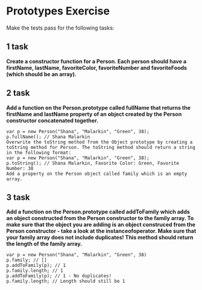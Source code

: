 # Prototypes Exercise

Make the tests pass for the following tasks:

## 1 task

**Create a constructor function for a Person. Each person should have a firstName, lastName, favoriteColor, favoriteNumber and favoriteFoods (which should be an array).**

## 2 task

**Add a function on the Person.prototype called fullName that returns the firstName and lastName property of an object created by the Person constructor concatenated together.**

`var p = new Person("Shana", "Malarkin", "Green", 38);` \
`p.fullName(); // Shana Malarkin` \
`Overwrite the toString method from the Object prototype by creating a toString method for Person. The toString method should return a string in the following format:` \
`var p = new Person("Shana", "Malarkin", "Green", 38); ` \
`p.toString(); // Shana Malarkin, Favorite Color: Green, Favorite Number: 38 ` \
`Add a property on the Person object called family which is an empty array. `

## 3 task

**Add a function on the Person.prototype called addToFamily which adds an object constructed from the Person constructor to the family array. To make sure that the object you are adding is an object construced from the Person constructor - take a look at the instanceofoperator. Make sure that your family array does not include duplicates! This method should return the length of the family array.**

`var p = new Person("Shana", "Malarkin", "Green", 38)` \
`p.family; // []` \
`p.addToFamily(p); // 1 ` \
`p.family.length; // 1 ` \
`p.addToFamily(p); // 1 - No duplicates!` \
`p.family.length; // Length should still be 1
`
